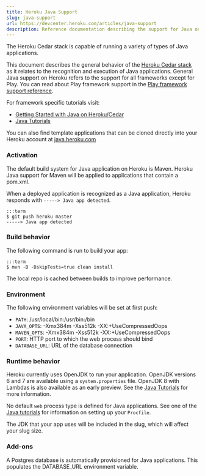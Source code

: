 ```yaml
---
title: Heroku Java Support
slug: java-support
url: https://devcenter.heroku.com/articles/java-support
description: Reference documentation describing the support for Java on Heroku's Cedar stack.
---
```


The Heroku Cedar stack is capable of running a variety of types of Java applications.

This document describes the general behavior of the [Heroku Cedar stack](cedar) as it relates to the recognition and execution of Java applications. General Java support on Heroku refers to the support for all frameworks except for Play. You can read about Play framework support in the [Play framework support reference](play-support).

For framework specific tutorials visit: 

* [Getting Started with Java on Heroku/Cedar](java)
* [Java Tutorials](/categories/java)

You can also find template applications that can be cloned directly into your Heroku account at [java.heroku.com](http://java.heroku.com)

### Activation

The default build system for Java application on Heroku is Maven. Heroku Java support for Maven will be applied to applications that contain a pom.xml.

When a deployed application is recognized as a Java application, Heroku responds with `-----> Java app detected`.

    :::term
    $ git push heroku master
    -----> Java app detected

### Build behavior

The following command is run to build your app:

    :::term
    $ mvn -B -DskipTests=true clean install

The local repo is cached between builds to improve performance.

### Environment

The following environment variables will be set at first push:

* `PATH`: /usr/local/bin:/usr/bin:/bin
* `JAVA_OPTS`: -Xmx384m -Xss512k -XX:+UseCompressedOops
* `MAVEN_OPTS`: -Xmx384m -Xss512k -XX:+UseCompressedOops 
* `PORT`: HTTP port to which the web process should bind
* `DATABASE_URL`: URL of the database connection

### Runtime behavior

Heroku currently uses OpenJDK to run your application. OpenJDK versions 6 and 7 are available using a `system.properties` file. OpenJDK 8 with Lambdas is also available as an early preview. See the [Java Tutorials](/categories/java) for more information.

No default `web` process type is defined for Java applications. See one of the [Java tutorials](/categories/java) for information on setting up your `Procfile`.

The JDK that your app uses will be included in the slug, which will affect your slug size.

### Add-ons

A Postgres database is automatically provisioned for Java applications. This populates the DATABASE_URL environment variable.
